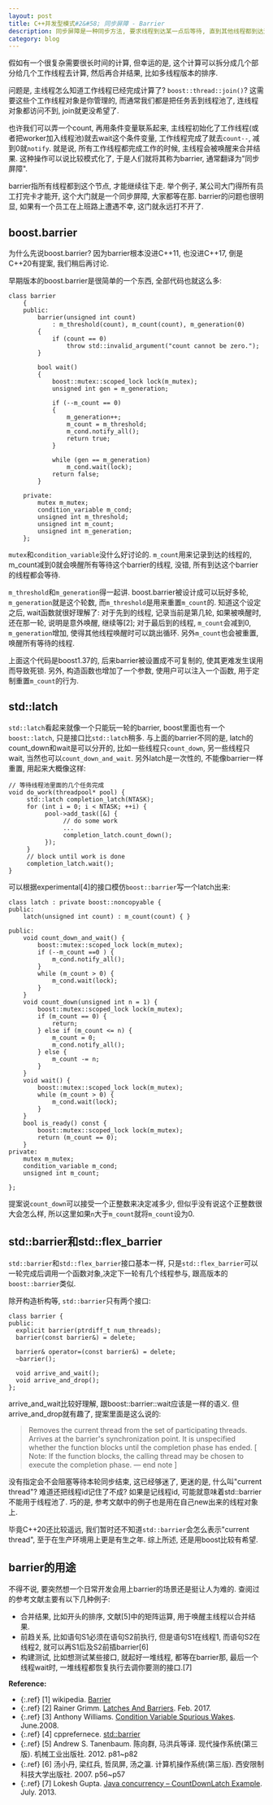 ```yaml
---
layout: post
title: C++并发型模式#2&#58; 同步屏障 - Barrier
description: 同步屏障是一种同步方法, 要求线程到达某一点后等待, 直到其他线程都到达这点才能继续执行. 
category: blog
---
```


假如有一个很复杂需要很长时间的计算, 但幸运的是, 这个计算可以拆分成几个部分给几个工作线程去计算, 然后再合并结果, 比如多线程版本的排序. 

问题是, 主线程怎么知道工作线程已经完成计算了? `boost::thread::join()`? 这需要这些个工作线程对象是你管理的, 而通常我们都是把任务丢到线程池了, 连线程对象都访问不到, join就更没希望了.

也许我们可以弄一个count, 再用条件变量联系起来, 主线程初始化了工作线程(或者把worker加入线程池)就去wait这个条件变量, 工作线程完成了就去`count--`, 减到0就`notify`. 就是说, 所有工作线程都完成工作的时候, 主线程会被唤醒来合并结果. 这种操作可以说比较模式化了, 于是人们就将其称为barrier, 通常翻译为"同步屏障".

barrier指所有线程都到这个节点, 才能继续往下走. 举个例子, 某公司大门得所有员工打完卡才能开, 这个大门就是一个同步屏障, 大家都等在那. barrier的问题也很明显, 如果有一个员工在上班路上遭遇不幸, 这门就永远打不开了.

## boost.barrier

为什么先说boost.barrier? 因为barrier根本没进C++11, 也没进C++17, 倒是C++20有提案, 我们稍后再讨论.

早期版本的boost.barrier是很简单的一个东西, 全部代码也就这么多:

~~~
class barrier
    {
    public:
        barrier(unsigned int count)
            : m_threshold(count), m_count(count), m_generation(0)
        {
            if (count == 0)
                throw std::invalid_argument("count cannot be zero.");
        }

        bool wait()
        {
            boost::mutex::scoped_lock lock(m_mutex);
            unsigned int gen = m_generation;

            if (--m_count == 0)
            {
                m_generation++;
                m_count = m_threshold;
                m_cond.notify_all();
                return true;
            }

            while (gen == m_generation)
                m_cond.wait(lock);
            return false;
        }

    private:
        mutex m_mutex;
        condition_variable m_cond;
        unsigned int m_threshold;
        unsigned int m_count;
        unsigned int m_generation;
    };

~~~

`mutex`和`condition_variable`没什么好讨论的. `m_count`用来记录到达的线程的, m_count减到0就会唤醒所有等待这个barrier的线程, 没错, 所有到达这个barrier的线程都会等待.

`m_threshold`和`m_generation`得一起讲. boost.barrier被设计成可以玩好多轮, `m_generation`就是这个轮数, 而`m_threshold`是用来重置`m_count`的. 知道这个设定之后, wait函数就很好理解了: 对于先到的线程, 记录当前是第几轮, 如果被唤醒时, 还在那一轮, 说明是意外唤醒, 继续等[2]; 对于最后到的线程, `m_count`会减到0, `m_generation`增加, 使得其他线程唤醒时可以跳出循环. 另外`m_count`也会被重置, 唤醒所有等待的线程.

上面这个代码是boost1.37的, 后来barrier被设置成不可复制的, 使其更难发生误用而导致死锁. 另外, 构造函数也增加了一个参数, 使用户可以注入一个函数, 用于定制重置`m_count`的行为.

## std::latch

`std::latch`看起来就像一个只能玩一轮的barrier, boost里面也有一个`boost::latch`, 只是接口比`std::latch`稍多. 与上面的barrier不同的是, latch的count_down和wait是可以分开的, 比如一些线程只`count_down`, 另一些线程只wait, 当然也可以`count_down_and_wait`. 另外latch是一次性的, 不能像barrier一样重置, 用起来大概像这样:

~~~
// 等待线程池里面的几个任务完成
void do_work(threadpool* pool) {
     std::latch completion_latch(NTASK);
     for (int i = 0; i < NTASK; ++i) {
          pool->add_task([&] {
               // do some work
               ...
               completion_latch.count_down();
          });
     }
     // block until work is done
     completion_latch.wait();
}
~~~

可以根据experimental[4]的接口模仿`boost::barrier`写一个latch出来:

~~~
class latch : private boost::noncopyable {
public:
    latch(unsigned int count) : m_count(count) { }

public:
    void count_down_and_wait() {
        boost::mutex::scoped_lock lock(m_mutex);
        if (--m_count ==0 ) {
            m_cond.notify_all();
        }
        while (m_count > 0) {
            m_cond.wait(lock);
        }
    }
    void count_down(unsigned int n = 1) {
        boost::mutex::scoped_lock lock(m_mutex);
        if (m_count == 0) {
            return;
        } else if (m_count <= n) {
            m_count = 0;
            m_cond.notify_all();
        } else {
            m_count -= n;
        }
    }
    void wait() {
        boost::mutex::scoped_lock lock(m_mutex);
        while (m_count > 0) {
            m_cond.wait(lock);
        }
    }
    bool is_ready() const {
        boost::mutex::scoped_lock lock(m_mutex);
        return (m_count == 0);
    }
private:
    mutex m_mutex;
    condition_variable m_cond;
    unsigned int m_count;

};
~~~

提案说`count_down`可以接受一个正整数来决定减多少, 但似乎没有说这个正整数很大会怎么样, 所以这里如果`n`大于`m_count`就将`m_count`设为0.

## std::barrier和std::flex_barrier

`std::barrier`和`std::flex_barrier`接口基本一样, 只是`std::flex_barrier`可以一轮完成后调用一个函数对象,决定下一轮有几个线程参与, 跟高版本的`boost::barrier`类似. 

除开构造析构等, `std::barrier`只有两个接口:

~~~
class barrier {
public:
  explicit barrier(ptrdiff_t num_threads);
  barrier(const barrier&) = delete;

  barrier& operator=(const barrier&) = delete;
  ~barrier();

  void arrive_and_wait();
  void arrive_and_drop();
};
~~~

arrive_and_wait比较好理解, 跟boost::barrier::wait应该是一样的语义. 但arrive_and_drop就有趣了, 提案里面是这么说的:

> Removes the current thread from the set of participating threads. Arrives
> at the barrier's synchronization point. It is unspecified whether the function blocks
> until the completion phase has ended. [ Note: If the function blocks, the calling
> thread may be chosen to execute the completion phase. — end note ]

没有指定会不会阻塞等待本轮同步结束, 这已经够迷了, 更迷的是, 什么叫"current thread"? 难道还把线程id记住了不成? 如果是记线程id, 可能就意味着std::barrier不能用于线程池了. 巧的是, 参考文献中的例子也是用在自己new出来的线程对象上.

毕竟C++20还比较遥远, 我们暂时还不知道`std::barrier`会怎么表示"current thread", 至于在生产环境用上更是有生之年. 综上所述, 还是用boost比较有希望.

## barrier的用途

不得不说, 要突然想一个日常开发会用上barrier的场景还是挺让人为难的. 查阅过的参考文献主要有以下几种例子:

- 合并结果, 比如开头的排序, 文献[5]中的矩阵运算, 用于唤醒主线程以合并结果.
- 前趋关系, 比如语句S1必须在语句S2前执行, 但是语句S1在线程1, 而语句S2在线程2, 就可以再S1后及S2前插barrier[6]
- 构建测试, 比如想测试某些接口, 就起好一堆线程, 都等在barrier那, 最后一个线程wait时, 一堆线程都恢复执行去调你要测的接口.[7]

**Reference:**  
* {:.ref} \[1]  wikipedia. [Barrier](https://en.wikipedia.org/wiki/Barrier)  
* {:.ref} \[2]  Rainer Grimm. [Latches And Barriers](http://www.modernescpp.com/index.php/latches-and-barriers). Feb. 2017.  
* {:.ref} \[3]  Anthony Williams. [Condition Variable Spurious Wakes](https://www.justsoftwaresolutions.co.uk/threading/condition-variable-spurious-wakes.html). June.2008.  
* {:.ref} \[4]  cpprefernece. [std::barrier](https://en.cppreference.com/w/cpp/experimental/barrier)  
* {:.ref} \[5]  Andrew S. Tanenbaum. 陈向群, 马洪兵等译. 现代操作系统(第三版). 机械工业出版社. 2012. p81~p82    
* {:.ref} \[6]  汤小丹, 梁红兵, 哲凤屏, 汤之瀛. 计算机操作系统(第三版). 西安限制科技大学出版社. 2007. p56~p57  
* {:.ref} \[7]  Lokesh Gupta. [Java concurrency – CountDownLatch Example](https://howtodoinjava.com/core-java/multi-threading/when-to-use-countdownlatch-java-concurrency-example-tutorial/). July. 2013.  

